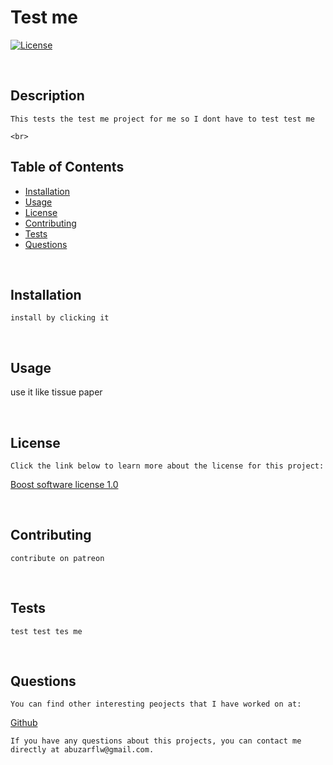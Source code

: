 # Test me
  
  
  [![License](https://img.shields.io/badge/License-Boost_1.0-lightblue.svg)](https://www.boost.org/LICENSE_1_0.txt)
  
  <br>
  
  ## Description 
    This tests the test me project for me so I dont have to test test me

    <br>

  ## Table of Contents
  - [Installation](#installation)
  - [Usage](#usage)
  - [License](#license)
  - [Contributing](#contributing)
  - [Tests](#tests)
  - [Questions](#questions)

  <br>

  ## Installation 
    install by clicking it

  <br>

  ## Usage 
   use it like tissue paper

  <br>

  ## License 

    Click the link below to learn more about the license for this project:

  <a href = "https://www.boost.org/LICENSE_1_0.txt"> Boost software license 1.0 </a>
  
  <br>

  ## Contributing 
    contribute on patreon

  <br>

  ## Tests
    test test tes me

  <br>

  ## Questions

    You can find other interesting peojects that I have worked on at:
  <a href = "https://github.com/moecancode"> Github </a>

    If you have any questions about this projects, you can contact me directly at abuzarflw@gmail.com. 
